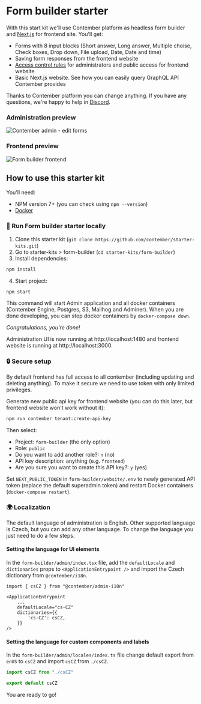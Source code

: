# Form builder starter

With this start kit we'll use Contember platform as headless form builder and [Next.js](https://nextjs.org/) for frontend site. You'll get:

- Forms with 8 input blocks (Short answer, Long answer, Multiple choise, Check boxes, Drop down, File upload, Date, Date and time)
- Saving form responses from the frontend website
- [Access control rules](https://docs.contember.com/schema/acl) for administrators and public access for frontend website
- Basic Next.js website. See how you can easily query GraphQL API Contember provides

Thanks to Contember platform you can change anything. If you have any questions, we're happy to help in [Discord](https://discord.com/invite/EkhsuAK2Fg).

### Administration preview
![Contember admin - edit forms](https://user-images.githubusercontent.com/47249487/155489327-f87384a3-a4ad-41a9-8989-1d19c07e8867.png)

### Frontend preview
![Form builder frontend](https://user-images.githubusercontent.com/47249487/155488988-f0310383-3db4-40cb-9154-9394f2aaa1f3.png)

## How to use this starter kit

You'll need:

- NPM version 7+ (you can check using `npm --version`)
- [Docker](https://docs.docker.com/get-docker/)

### 🚀 Run Form builder starter locally

1. Clone this starter kit (`git clone https://github.com/contember/starter-kits.git`)
2. Go to starter-kits > form-builder (`cd starter-kits/form-builder`)
3. Install dependencies:

```bash
npm install
```

4. Start project:

```bash
npm start
```

This command will start Admin application and all docker containers (Contember Engine, Postgres, S3, Mailhog and Adminer). When you are done developing, you can stop docker containers by `docker-compose down`.

_Congratulations, you're done!_

Administration UI is now running at http://localhost:1480 and frontend website is running at http://localhost:3000.

### 🔒 Secure setup

By default frontend has full access to all contember (including updating and deleting anything). To make it secure we need to use token with only limited privileges.

Generate new public api key for frontend website (you can do this later, but frontend website won't work without it):

```bash
npm run contember tenant:create-api-key
```

Then select:

- Project: `form-builder` (the only option)
- Role: `public`
- Do you want to add another role?: `n` (no)
- API key description: anything (e.g. `frontend`)
- Are you sure you want to create this API key?: `y` (yes)

Set `NEXT_PUBLIC_TOKEN` in `form-builder/website/.env` to newly generated API token (replace the default superadmin token) and restart Docker containers (`docker-compose restart`).

### 🌍 Localization

The default language of administration is English. Other supported language is Czech, but you can add any other language. To change the language you just need to do a few steps.

#### Setting the language for UI elements

In the `form-builder/admin/index.tsx` file, add the `defaultLocale` and `dictionaries` props to `<ApplicationEntrypoint />` and import the Czech dictionary from `@contember/i18n`.

```tsx title="form-builder/admin/index.tsx"
import { csCZ } from "@contember/admin-i18n"

<ApplicationEntrypoint
	...
	defaultLocale="cs-CZ"
	dictionaries={{
		'cs-CZ': csCZ,
	}}
/>
```

#### Setting the language for custom components and labels

In the `form-builder/admin/locales/index.ts` file change default export from `enUS` to `csCZ` and import `csCZ` from `./csCZ`.

```ts title="form-builder/admin/locales/index.ts"
import csCZ from "./csCZ"

export default csCZ
```

You are ready to go!
